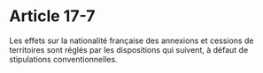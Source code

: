 # Article 17-7

Les effets sur la nationalité française des annexions et cessions de territoires sont réglés par les dispositions qui suivent, à défaut de stipulations conventionnelles.